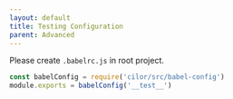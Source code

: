 ```yaml
---
layout: default
title: Testing Configuration
parent: Advanced
---
```


Please create `.babelrc.js` in root project.

```js
const babelConfig = require('cilor/src/babel-config')
module.exports = babelConfig('__test__')
```
